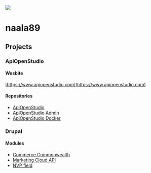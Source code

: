 ![](https://hit.yhype.me/github/profile?user_id=77126578)
# naala89

## Projects

### ApiOpenStudio

#### Wesbite

[https://www.apiopenstudio.com](https://www.apiopenstudio.com)

#### Repositories

- [ApiOpenStudio](https://github.com/naala89/apiopenstudio)
- [ApiOpenStudio Admin](https://github.com/naala89/apiopenstudio_admin)
- [ApiOpenStudio Docker](https://github.com/naala89/apiopenstudio_docker_dev)

### Drupal

#### Modules

- [Commerce Commonwealth](https://www.drupal.org/project/commerce_commonwealth)
- [Marketing Cloud API](https://www.drupal.org/project/marketing_cloud_api)
- [NVP field](https://www.drupal.org/project/nvp)

<!--
**naala89/naala89** is a ✨ _special_ ✨ repository because its `README.md` (this file) appears on your GitHub profile.

Here are some ideas to get you started:

- 🔭 I’m currently working on ...
- 🌱 I’m currently learning ...
- 👯 I’m looking to collaborate on ...
- 🤔 I’m looking for help with ...
- 💬 Ask me about ...
- 📫 How to reach me: ...
- 😄 Pronouns: ...
- ⚡ Fun fact: ...
-->
